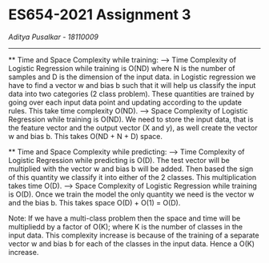 # ES654-2021 Assignment 3

*Aditya Pusalkar* - *18110009*

------

** Time and Space Complexity while training:
--> Time Complexity of Logistic Regression while training is O(ND) where N is the number of samples and D is the dimension of the input data. in Logistic regression we have to find a vector w and bias b such that it will help us classify the input data into two categories (2 class problem). These quantities are trained by going over each input data point and updating according to the update rules. This take time complexity O(ND).
--> Space Complexity of Logistic Regression while training is O(ND). We need to store the input data, that is the feature vector and the output vector (X and y), as well create the vector w and bias b. This takes O(ND + N + D) space.

** Time and Space Complexity while predicting:
--> Time Complexity of Logistic Regression while predicting is O(D). The test vector will be multiplied with the vector w and bias b will be added. Then based the sign of this quantity we classify it into either of the 2 classes. This multiplication takes time O(D).
--> Space Complexity of Logistic Regression while training is O(D). Once we train the model the only quantity we need is the vector w and the bias b. This takes space O(D) + O(1) = O(D).

Note: If we have a multi-class problem then the space and time will be multipliedd by a factor of O(K); where K is the number of classes in the input data. This complexity increase is because of the training of a separate vector w and bias b for each of the classes in the input data. Hence a O(K) increase. 

